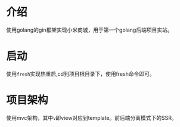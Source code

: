 # 介绍
使用golang的gin框架实现小米商城，用于第一个golang后端项目实站。
# 启动
使用`fresh`实现热重启,cd到项目根目录下，使用fresh命令即可。
# 项目架构
使用mvc架构，其中`v`即view对应到template。前后端分离模式下的SSR。